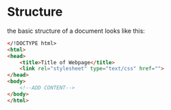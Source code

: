 # Structure

the basic structure of a document looks like this:

```html
</!DOCTYPE html>
<html>
<head>
	<title>Title of Webpage</title>
	<link rel="stylesheet" type="text/css" href="">
</head>
<body>
	<!--ADD CONTENT-->
</body>
</html>
```
